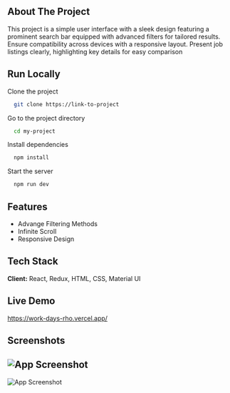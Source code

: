 
## About The Project

This project is a simple user interface with a sleek design featuring a prominent search bar equipped with advanced filters for tailored results. Ensure compatibility across devices with a responsive layout. Present job listings clearly, highlighting key details for easy comparison

## Run Locally

Clone the project

```bash
  git clone https://link-to-project
```

Go to the project directory

```bash
  cd my-project
```

Install dependencies

```bash
  npm install
```

Start the server

```bash
  npm run dev
```


## Features

- Advange Filtering Methods
- Infinite Scroll
- Responsive Design


## Tech Stack

**Client:** React, Redux, HTML, CSS, Material UI


## Live Demo

https://work-days-rho.vercel.app/


## Screenshots

![App Screenshot](https://res.cloudinary.com/derplm8c6/image/upload/v1714914486/d8qjdcwirapcfog5xwnm.png)
-------------------------------------------------------------------------------------------
![App Screenshot](https://res.cloudinary.com/derplm8c6/image/upload/v1714970100/sgaw6vzs5k8kldd3w1wy.png)


